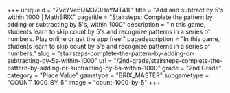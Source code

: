 +++
uniqueid = "7VcYVe6QM373HoYMT41L"
title = "Add and subtract by 5's within 1000 | MathBRIX"
pagetitle = "Stairsteps: Complete the pattern by adding or subtracting by 5's, within 1000"
description = "In this game, students learn to skip count by 5's and recognize patterns in a series of numbers. Play online or get the app free!"
pagedescription = "In this game, students learn to skip count by 5's and recognize patterns in a series of numbers."
slug = "stairsteps-complete-the-pattern-by-adding-or-subtracting-by-5s-within-1000"
url = "/2nd-grade/stairsteps-complete-the-pattern-by-adding-or-subtracting-by-5s-within-1000"
grade = "2nd Grade"
category = "Place Value"
gametype = "BRIX_MASTER"
subgametype = "COUNT_1000_BY_5"
image = "count-1000-by-5"
+++
